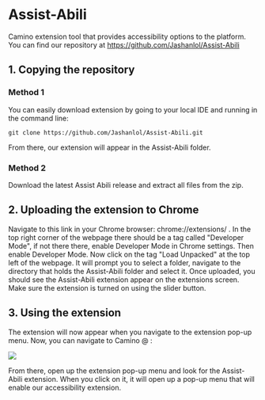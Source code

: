 # Assist-Abili
Camino extension tool that provides accessibility options to the platform. 
You can find our repository at https://github.com/Jashanlol/Assist-Abili

## 1. Copying the repository

### Method 1
You can easily download extension by going to your local IDE and running in the command line:

```
git clone https://github.com/Jashanlol/Assist-Abili.git
```
From there, our extension will appear in the Assist-Abili folder. 


### Method 2
Download the latest Assist Abili release and extract all files from the zip. 

## 2. Uploading the extension to Chrome
Navigate to this link in your Chrome browser: chrome://extensions/  . In the top right corner of the webpage there should be a tag called "Developer Mode", if not there there, enable Developer Mode in Chrome settings. Then enable Developer Mode. Now click on the tag "Load Unpacked" at the top left of the webpage. It will prompt you to select a folder, navigate to the directory that holds the Assist-Abili folder and select it. Once uploaded, you should see the Assist-Abili extension appear on the extensions screen. Make sure the extension is turned on using the slider button.


## 3. Using the extension
The extension will now appear when you navigate to the extension pop-up menu. Now, you can navigate to Camino @ :  

[![](https://img.shields.io/badge/Camino-red?style=for-the-badge)](https://camino.instructure.com/)
  
From there, open up the extension pop-up menu and look for the Assist-Abili extension. When you click on it, it will open up a pop-up menu that will enable our accessibility extension.



  



